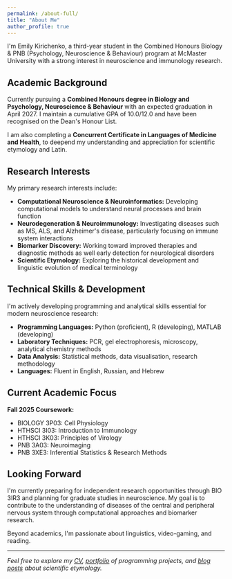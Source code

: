 ```yaml
---
permalink: /about-full/
title: "About Me"
author_profile: true
---
```



I'm Emily Kirichenko, a third-year student in the Combined Honours Biology & PNB (Psychology, Neuroscience & Behaviour) program at McMaster University with a strong interest in neuroscience and immunology research.

## Academic Background

Currently pursuing a **Combined Honours degree in Biology and Psychology, Neuroscience & Behaviour** with an expected graduation in April 2027. I maintain a cumulative GPA of 10.0/12.0 and have been recognised on the Dean's Honour List.

I am also completing a **Concurrent Certificate in Languages of Medicine and Health**, to deepend my understanding and appreciation for scientific etymology and Latin.

## Research Interests

My primary research interests include:

- **Computational Neuroscience & Neuroinformatics:** Developing computational models to understand neural processes and brain function
- **Neurodegeneration & Neuroimmunology:** Investigating diseases such as MS, ALS, and Alzheimer's disease, particularly focusing on immune system interactions
- **Biomarker Discovery:** Working toward improved therapies and diagnostic methods as well early detection for neurological disorders
- **Scientific Etymology:** Exploring the historical development and linguistic evolution of medical terminology

## Technical Skills & Development

I'm actively developing programming and analytical skills essential for modern neuroscience research:

- **Programming Languages:** Python (proficient), R (developing), MATLAB (developing)
- **Laboratory Techniques:** PCR, gel electrophoresis, microscopy, analytical chemistry methods
- **Data Analysis:** Statistical methods, data visualisation, research methodology
- **Languages:** Fluent in English, Russian, and Hebrew

## Current Academic Focus

**Fall 2025 Coursework:**
- BIOLOGY 3P03: Cell Physiology
- HTHSCI 3I03: Introduction to Immunology  
- HTHSCI 3K03: Principles of Virology
- PNB 3A03: Neuroimaging
- PNB 3XE3: Inferential Statistics & Research Methods

## Looking Forward

I'm currently preparing for independent research opportunities through BIO 3IR3 and planning for graduate studies in neuroscience. My goal is to contribute to the understanding of diseases of the central and peripheral nervous system through computational approaches and biomarker research.

Beyond academics, I'm passionate about linguistics, video-gaming, and reading.

---

*Feel free to explore my [CV](/cv/), [portfolio](/portfolio/) of programming projects, and [blog posts](/year-archive/) about scientific etymology.*
